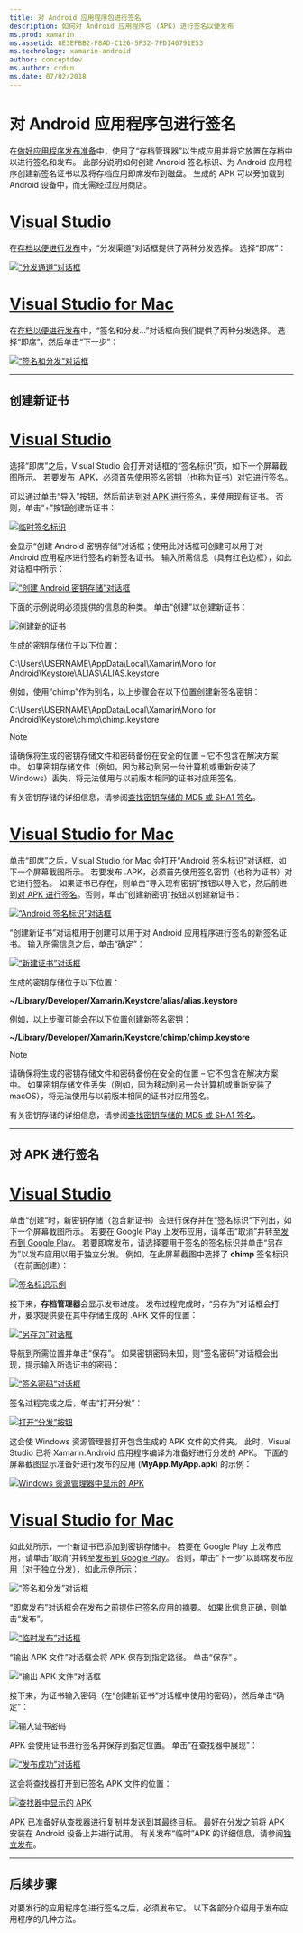 ```yaml
---
title: 对 Android 应用程序包进行签名
description: 如何对 Android 应用程序包 (APK) 进行签名以便发布
ms.prod: xamarin
ms.assetid: 8E3EFBB2-F8AD-C126-5F32-7FD140791E53
ms.technology: xamarin-android
author: conceptdev
ms.author: crdun
ms.date: 07/02/2018
---
```


# <a name="signing-the-android-application-package"></a>对 Android 应用程序包进行签名

在[做好应用程序发布准备](~/android/deploy-test/release-prep/index.md)中，使用了“存档管理器”以生成应用并将它放置在存档中以进行签名和发布。 此部分说明如何创建 Android 签名标识、为 Android 应用程序创建新签名证书以及将存档应用即席发布到磁盘。 生成的 APK 可以旁加载到 Android 设备中，而无需经过应用商店。

# <a name="visual-studiotabwindows"></a>[Visual Studio](#tab/windows)

在[存档以便进行发布](~/android/deploy-test/release-prep/index.md#archive)中，“分发渠道”对话框提供了两种分发选择。 选择“即席”：

[![“分发通道”对话框](images/vs/01-distribution-channel-sml.png)](images/vs/01-distribution-channel.png#lightbox)

# <a name="visual-studio-for-mactabmacos"></a>[Visual Studio for Mac](#tab/macos)

在[存档以便进行发布](~/android/deploy-test/release-prep/index.md#archive)中，“签名和分发...”对话框向我们提供了两种分发选择。 选择“即席”，然后单击“下一步”：

[![“签名和分发”对话框](images/xs/01-select-ad-hoc-sml.png)](images/xs/01-select-ad-hoc.png#lightbox)

-----

<a name="newcertvs" />
<a name="newcert" />
<a name="newcertxs" />

## <a name="create-a-new-certificate"></a>创建新证书

# <a name="visual-studiotabwindows"></a>[Visual Studio](#tab/windows)

选择“即席”之后，Visual Studio 会打开对话框的“签名标识”页，如下一个屏幕截图所示。 若要发布 .APK，必须首先使用签名密钥（也称为证书）对它进行签名。

可以通过单击“导入”按钮，然后前进到[对 APK 进行签名](#sign-the-apk)，来使用现有证书。 否则，单击“+”按钮创建新证书：

[![临时签名标识](images/vs/02-ad-hoc-signing-identity-vs-sml.png)](images/vs/02-ad-hoc-signing-identity-vs.png#lightbox)

会显示“创建 Android 密钥存储”对话框；使用此对话框可创建可以用于对 Android 应用程序进行签名的新签名证书。 输入所需信息（具有红色边框），如此对话框中所示：

[![“创建 Android 密钥存储”对话框](images/vs/03-create-android-key-store-vs-sml.png)](images/vs/03-create-android-key-store-vs.png#lightbox)

下面的示例说明必须提供的信息的种类。 单击“创建”以创建新证书：

[![创建新的证书](images/vs/04-key-store-example-vs-sml.png)](images/vs/04-key-store-example-vs.png#lightbox)

生成的密钥存储位于以下位置：

C:\\Users\\USERNAME\\AppData\\Local\\Xamarin\\Mono for Android\\Keystore\\ALIAS\\ALIAS.keystore

例如，使用“chimp”作为别名，以上步骤会在以下位置创建新签名密钥：

C:\\Users\\USERNAME\\AppData\\Local\\Xamarin\\Mono for Android\\Keystore\\chimp\\chimp.keystore

> [!NOTE]
> 请确保将生成的密钥存储文件和密码备份在安全的位置 &ndash; 它不包含在解决方案中。 如果密钥存储文件（例如，因为移动到另一台计算机或重新安装了 Windows）丢失，将无法使用与以前版本相同的证书对应用签名。

有关密钥存储的详细信息，请参阅[查找密钥存储的 MD5 或 SHA1 签名](~/android/deploy-test/signing/keystore-signature.md)。

# <a name="visual-studio-for-mactabmacos"></a>[Visual Studio for Mac](#tab/macos)

单击“即席”之后，Visual Studio for Mac 会打开“Android 签名标识”对话框，如下一个屏幕截图所示。 若要发布 .APK，必须首先使用签名密钥（也称为证书）对它进行签名。 如果证书已存在，则单击“导入现有密钥”按钮以导入它，然后前进到[对 APK 进行签名](#sign-the-apk)。否则，单击“创建新密钥”按钮以创建新证书：

[![“Android 签名标识”对话框](images/xs/02-android-signing-identity-sml.png)](images/xs/02-android-signing-identity.png#lightbox)

“创建新证书”对话框用于创建可以用于对 Android 应用程序进行签名的新签名证书。 输入所需信息之后，单击“确定”：

[![“新建证书”对话框](images/xs/03-create-new-certificate-sml.png)](images/xs/03-create-new-certificate.png#lightbox)

生成的密钥存储位于以下位置：

**~/Library/Developer/Xamarin/Keystore/alias/alias.keystore**

例如，以上步骤可能会在以下位置创建新签名密钥：

**~/Library/Developer/Xamarin/Keystore/chimp/chimp.keystore**


> [!NOTE]
> 请确保将生成的密钥存储文件和密码备份在安全的位置 &ndash; 它不包含在解决方案中。 如果密钥存储文件丢失（例如，因为移动到另一台计算机或重新安装了 macOS），将无法使用与以前版本相同的证书对应用签名。

有关密钥存储的详细信息，请参阅[查找密钥存储的 MD5 或 SHA1 签名](~/android/deploy-test/signing/keystore-signature.md)。

-----

## <a name="sign-the-apk"></a>对 APK 进行签名

# <a name="visual-studiotabwindows"></a>[Visual Studio](#tab/windows)

单击“创建”时，新密钥存储（包含新证书）会进行保存并在“签名标识”下列出，如下一个屏幕截图所示。 若要在 Google Play 上发布应用，请单击“取消”并转至[发布到 Google Play](~/android/deploy-test/publishing/publishing-to-google-play/index.md)。
若要即席发布，请选择要用于签名的签名标识并单击“另存为”以发布应用以用于独立分发。 例如，在此屏幕截图中选择了 **chimp** 签名标识（在前面创建）：

[![签名标识示例](images/vs/05-save-as-vs-sml.png)](images/vs/05-save-as-vs.png#lightbox)

接下来，**存档管理器**会显示发布进度。 发布过程完成时，“另存为”对话框会打开，要求提供要在其中存储生成的 .APK 文件的位置：

[![“另存为”对话框](images/vs/06-save-as-dialog-vs-sml.png)](images/vs/06-save-as-dialog-vs.png#lightbox)

导航到所需位置并单击“保存”。 如果密钥密码未知，则“签名密码”对话框会出现，提示输入所选证书的密码：

[![“签名密码”对话框](images/vs/07-signing-password-vs-sml.png)](images/vs/07-signing-password-vs.png#lightbox)

签名过程完成之后，单击“打开分发”：

[![打开“分发”按钮](images/vs/08-open-distribution-sml.png)](images/vs/08-open-distribution.png#lightbox)

这会使 Windows 资源管理器打开包含生成的 APK 文件的文件夹。 此时，Visual Studio 已将 Xamarin.Android 应用程序编译为准备好进行分发的 APK。
下面的屏幕截图显示准备好进行发布的应用 (**MyApp.MyApp.apk**) 的示例：

[![Windows 资源管理器中显示的 APK](images/vs/09-generated-app-vs-sml.png)](images/vs/09-generated-app-vs.png#lightbox)

# <a name="visual-studio-for-mactabmacos"></a>[Visual Studio for Mac](#tab/macos)


如此处所示，一个新证书已添加到密钥存储中。 若要在 Google Play 上发布应用，请单击“取消”并转至[发布到 Google Play](~/android/deploy-test/publishing/publishing-to-google-play/index.md)。
否则，单击“下一步”以即席发布应用（对于独立分发），如此示例所示：

[![“签名和分发”对话框](images/xs/04-select-identity-sml.png)](images/xs/04-select-identity.png#lightbox)

“即席发布”对话框会在发布之前提供已签名应用的摘要。 如果此信息正确，则单击“发布”。

[![“临时发布”对话框](images/xs/05-publish-ad-hoc-sml.png)](images/xs/05-publish-ad-hoc.png#lightbox)

“输出 APK 文件”对话框会将 APK 保存到指定路径。 单击“保存” 。

![“输出 APK 文件”对话框](images/xs/06-output-apk-file.png)

接下来，为证书输入密码（在“创建新证书”对话框中使用的密码），然后单击“确定”：

![输入证书密码](images/xs/07-signing-certificate.png)

APK 会使用证书进行签名并保存到指定位置。 单击“在查找器中展现”：

[![“发布成功”对话框](images/xs/08-app-is-ready-sml.png)](images/xs/08-app-is-ready.png#lightbox)

这会将查找器打开到已签名 APK 文件的位置：

[![查找器中显示的 APK](images/xs/09-show-in-finder-sml.png)](images/xs/09-show-in-finder.png#lightbox)

APK 已准备好从查找器进行复制并发送到其最终目标。 最好在分发之前将 APK 安装在 Android 设备上并进行试用。 有关发布“临时”APK 的详细信息，请参阅[独立发布](~/android/deploy-test/publishing/publishing-independently.md)。

-----



## <a name="next-steps"></a>后续步骤

对要发行的应用程序包进行签名之后，必须发布它。 以下各部分介绍用于发布应用程序的几种方法。
